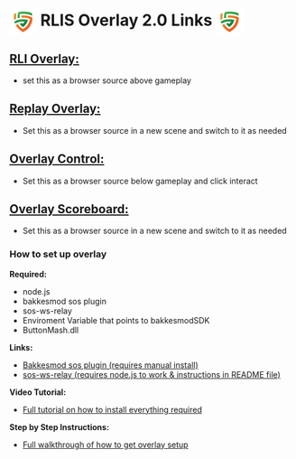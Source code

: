 <link rel="shortcut icon" type="image/x-icon" href="Images/rli_logo.png">
  
# <img src="Images/rli_logo.png" align="center" height="48" width="48"> **RLIS Overlay 2.0 Links** <img src="Images/rli_logo.png" align="center" height="48" width="48">

## [**RLI Overlay:**](https://rm-118425146.github.io/RLIS2.0/overlay.html)
- set this as a browser source above gameplay

## [**Replay Overlay:**](https://rm-118425146.github.io/RLIS2.0/replay.html)
- Set this as a browser source in a new scene and switch to it as needed

## [**Overlay Control:**](https://rm-118425146.github.io/RLIS2.0/controller.html)
- Set this as a browser source below gameplay and click interact

## [**Overlay Scoreboard:**](https://rm-118425146.github.io/RLIS2.0/Stats-Table.html)
- Set this as a browser source in a new scene and switch to it as needed

### **How to set up overlay**

**Required:**
- node.js
- bakkesmod sos plugin
- sos-ws-relay
- Enviroment Variable that points to bakkesmodSDK
- ButtonMash.dll

**Links:**
- [Bakkesmod sos plugin (requires manual install)](https://gitlab.com/bakkesplugins/sos/sos-plugin/-/releases)
- [sos-ws-relay (requires node.js to work & instructions in README file)](https://gitlab.com/bakkesplugins/sos/sos-ws-relay)

**Video Tutorial:**
- [Full tutorial on how to install everything required](https://www.youtube.com/watch?v=QE816DBuwI4&t=214s)

**Step by Step Instructions:**
- [Full walkthrough of how to get overlay setup](https://docs.google.com/document/d/1u8CGr_7fkjg3YIlFRe_cG1DDr4PDCnPMOh04msbkjts/edit?usp=sharing)
